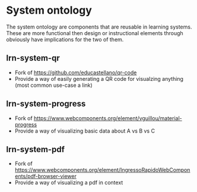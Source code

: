 # System ontology
The system ontology are components that are reusable in learning systems. These are more functional then design or instructional elements through obviously have implications for the two of them.

## lrn-system-qr
- Fork of https://github.com/educastellano/qr-code
- Provide a way of easily generating a QR code for visualzing anything (most common use-case a link)

## lrn-system-progress
- Fork of https://www.webcomponents.org/element/vguillou/material-progress
- Provide a way of visualizing basic data about A vs B vs C

## lrn-system-pdf
- Fork of https://www.webcomponents.org/element/IngressoRapidoWebComponents/pdf-browser-viewer
- Provide a way of visualizing a pdf in context
